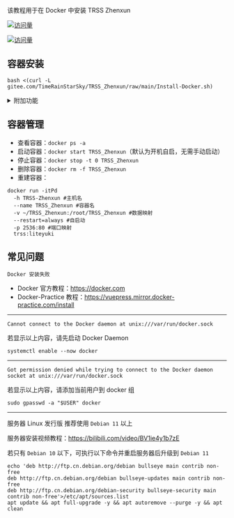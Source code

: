 该教程用于在 Docker 中安装 TRSS Zhenxun

[![访问量](https://visitor-badge.glitch.me/badge?page_id=TimeRainStarSky.TRSS_Zhenxun-Docker&right_color=red&left_text=访%20问%20量)](https://docker.com)

[![访问量](https://profile-counter.glitch.me/TimeRainStarSky-TRSS_Zhenxun-Docker/count.svg)](https://docker.com)

## 容器安装

```
bash <(curl -L gitee.com/TimeRainStarSky/TRSS_Zhenxun/raw/main/Install-Docker.sh)
```

<details><summary>附加功能</summary>

自定义 安装路径 `DIR` 启动命令 `CMD` 容器名 `DKNAME` （可用于多开）

举例：将脚本安装至 `/Bot` 启动命令 `trss` 容器名 `TRSS` 

```
DIR=/Bot CMD=trss DKNAME=TRSS bash <(x
```

</details>

## 容器管理

- 查看容器：`docker ps -a`
- 启动容器：`docker start TRSS_Zhenxun`（默认为开机自启，无需手动启动）
- 停止容器：`docker stop -t 0 TRSS_Zhenxun`
- 删除容器：`docker rm -f TRSS_Zhenxun`
- 重建容器：

```
docker run -itPd
  -h TRSS-Zhenxun #主机名
  --name TRSS_Zhenxun #容器名
  -v ~/TRSS_Zhenxun:/root/TRSS_Zhenxun #数据映射
  --restart=always #自启动
  -p 2536:80 #端口映射
  trss:liteyuki
```

## 常见问题

```
Docker 安装失败
```

- Docker 官方教程：<https://docker.com>
- Docker-Practice 教程：<https://vuepress.mirror.docker-practice.com/install>

---

```
Cannot connect to the Docker daemon at unix:///var/run/docker.sock
```

若显示以上内容，请先启动 Docker Daemon

```
systemctl enable --now docker
```

---

```
Got permission denied while trying to connect to the Docker daemon socket at unix:///var/run/docker.sock
```

若显示以上内容，请添加当前用户到 docker 组

```
sudo gpasswd -a "$USER" docker
```

---

服务器 Linux 发行版 推荐使用 `Debian 11` 以上

服务器安装视频教程：<https://bilibili.com/video/BV1ie4y1b7zE>

若只有 `Debian 10` 以下，可执行以下命令并重启服务器后升级到 `Debian 11`

```
echo 'deb http://ftp.cn.debian.org/debian bullseye main contrib non-free
deb http://ftp.cn.debian.org/debian bullseye-updates main contrib non-free
deb http://ftp.cn.debian.org/debian-security bullseye-security main contrib non-free'>/etc/apt/sources.list
apt update && apt full-upgrade -y && apt autoremove --purge -y && apt clean
```
